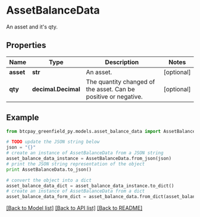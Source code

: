 # AssetBalanceData

An asset and it's qty.

## Properties
Name | Type | Description | Notes
------------ | ------------- | ------------- | -------------
**asset** | **str** | An asset. | [optional] 
**qty** | **decimal.Decimal** | The quantity changed of the asset. Can be positive or negative. | [optional] 

## Example

```python
from btcpay_greenfield_py.models.asset_balance_data import AssetBalanceData

# TODO update the JSON string below
json = "{}"
# create an instance of AssetBalanceData from a JSON string
asset_balance_data_instance = AssetBalanceData.from_json(json)
# print the JSON string representation of the object
print AssetBalanceData.to_json()

# convert the object into a dict
asset_balance_data_dict = asset_balance_data_instance.to_dict()
# create an instance of AssetBalanceData from a dict
asset_balance_data_form_dict = asset_balance_data.from_dict(asset_balance_data_dict)
```
[[Back to Model list]](../README.md#documentation-for-models) [[Back to API list]](../README.md#documentation-for-api-endpoints) [[Back to README]](../README.md)


